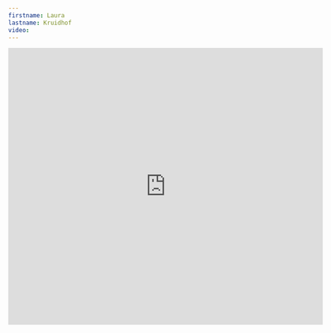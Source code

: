 ```yaml
--- 
firstname: Laura
lastname: Kruidhof
video: 
--- 
```


<iframe src="https://player.vimeo.com/video/560842555" width="640" height="564" frameborder="0" allow="autoplay; fullscreen" allowfullscreen></iframe>